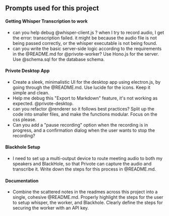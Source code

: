 ## Prompts used for this project

#### Getting Whisper Transcription to work

- can you help debug @whisper-client.js ? when I try to record audio, I get the error: transcription failed. it might be because the audio file is not being passed correctly, or the whisper executable is not being found.
- can you write the basic server-side logic according to the requirements in the @README.md for @privote-worker? Use Hono.js for the server. Use @schema.sql for the database schema.

#### Privote Desktop App

- Create a sleek, minimalistic UI for the desktop app using electron.js, by going through the @README.md. Use lucide for the icons. Keep it simple and clean.
- Help me debug this "Export to Markdown" feature, it's not working as expected. @privote-desktop.
- can you refactor @renderer so it follows best practices? Split up the code into smaller files, and make the functions modular. Focus on the css please.
- Can you add a "pause recording" option when the recording is in progress, and a confirmation dialog when the user wants to stop the recording?

#### Blackhole Setup

- I need to set up a multi-output device to route meeting audio to both my speakers and BlackHole, so that Privote can capture the audio and transcribe it. Write down the steps for this process in @README.md.

#### Documentation

- Combine the scattered notes in the readmes across this project into a single, cohesive @README.md. Properly highlight the steps for the user to setup whisper, the worker, and Blackhole. Clearly define the steps for securing the worker with an API key.
